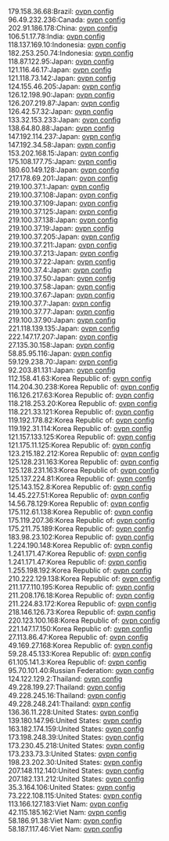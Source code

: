 179.158.36.68:Brazil: [ovpn config](vpn/179_158_36_68.ovpn)  
96.49.232.236:Canada: [ovpn config](vpn/96_49_232_236.ovpn)  
202.91.186.178:China: [ovpn config](vpn/202_91_186_178.ovpn)  
106.51.17.78:India: [ovpn config](vpn/106_51_17_78.ovpn)  
118.137.169.10:Indonesia: [ovpn config](vpn/118_137_169_10.ovpn)  
182.253.250.74:Indonesia: [ovpn config](vpn/182_253_250_74.ovpn)  
118.87.122.95:Japan: [ovpn config](vpn/118_87_122_95.ovpn)  
121.116.46.17:Japan: [ovpn config](vpn/121_116_46_17.ovpn)  
121.118.73.142:Japan: [ovpn config](vpn/121_118_73_142.ovpn)  
124.155.46.205:Japan: [ovpn config](vpn/124_155_46_205.ovpn)  
126.12.198.90:Japan: [ovpn config](vpn/126_12_198_90.ovpn)  
126.207.219.87:Japan: [ovpn config](vpn/126_207_219_87.ovpn)  
126.42.57.32:Japan: [ovpn config](vpn/126_42_57_32.ovpn)  
133.32.153.233:Japan: [ovpn config](vpn/133_32_153_233.ovpn)  
138.64.80.88:Japan: [ovpn config](vpn/138_64_80_88.ovpn)  
147.192.114.237:Japan: [ovpn config](vpn/147_192_114_237.ovpn)  
147.192.34.58:Japan: [ovpn config](vpn/147_192_34_58.ovpn)  
153.202.168.15:Japan: [ovpn config](vpn/153_202_168_15.ovpn)  
175.108.177.75:Japan: [ovpn config](vpn/175_108_177_75.ovpn)  
180.60.149.128:Japan: [ovpn config](vpn/180_60_149_128.ovpn)  
217.178.69.201:Japan: [ovpn config](vpn/217_178_69_201.ovpn)  
219.100.37.1:Japan: [ovpn config](vpn/219_100_37_1.ovpn)  
219.100.37.108:Japan: [ovpn config](vpn/219_100_37_108.ovpn)  
219.100.37.109:Japan: [ovpn config](vpn/219_100_37_109.ovpn)  
219.100.37.125:Japan: [ovpn config](vpn/219_100_37_125.ovpn)  
219.100.37.138:Japan: [ovpn config](vpn/219_100_37_138.ovpn)  
219.100.37.19:Japan: [ovpn config](vpn/219_100_37_19.ovpn)  
219.100.37.205:Japan: [ovpn config](vpn/219_100_37_205.ovpn)  
219.100.37.211:Japan: [ovpn config](vpn/219_100_37_211.ovpn)  
219.100.37.213:Japan: [ovpn config](vpn/219_100_37_213.ovpn)  
219.100.37.22:Japan: [ovpn config](vpn/219_100_37_22.ovpn)  
219.100.37.4:Japan: [ovpn config](vpn/219_100_37_4.ovpn)  
219.100.37.50:Japan: [ovpn config](vpn/219_100_37_50.ovpn)  
219.100.37.58:Japan: [ovpn config](vpn/219_100_37_58.ovpn)  
219.100.37.67:Japan: [ovpn config](vpn/219_100_37_67.ovpn)  
219.100.37.7:Japan: [ovpn config](vpn/219_100_37_7.ovpn)  
219.100.37.77:Japan: [ovpn config](vpn/219_100_37_77.ovpn)  
219.100.37.90:Japan: [ovpn config](vpn/219_100_37_90.ovpn)  
221.118.139.135:Japan: [ovpn config](vpn/221_118_139_135.ovpn)  
222.147.17.207:Japan: [ovpn config](vpn/222_147_17_207.ovpn)  
27.135.30.158:Japan: [ovpn config](vpn/27_135_30_158.ovpn)  
58.85.95.116:Japan: [ovpn config](vpn/58_85_95_116.ovpn)  
59.129.238.70:Japan: [ovpn config](vpn/59_129_238_70.ovpn)  
92.203.81.131:Japan: [ovpn config](vpn/92_203_81_131.ovpn)  
112.158.41.63:Korea Republic of: [ovpn config](vpn/112_158_41_63.ovpn)  
114.204.30.238:Korea Republic of: [ovpn config](vpn/114_204_30_238.ovpn)  
116.126.217.63:Korea Republic of: [ovpn config](vpn/116_126_217_63.ovpn)  
118.218.253.20:Korea Republic of: [ovpn config](vpn/118_218_253_20.ovpn)  
118.221.33.121:Korea Republic of: [ovpn config](vpn/118_221_33_121.ovpn)  
119.192.178.82:Korea Republic of: [ovpn config](vpn/119_192_178_82.ovpn)  
119.192.31.114:Korea Republic of: [ovpn config](vpn/119_192_31_114.ovpn)  
121.157.133.125:Korea Republic of: [ovpn config](vpn/121_157_133_125.ovpn)  
121.175.11.125:Korea Republic of: [ovpn config](vpn/121_175_11_125.ovpn)  
123.215.182.212:Korea Republic of: [ovpn config](vpn/123_215_182_212.ovpn)  
125.128.231.163:Korea Republic of: [ovpn config](vpn/125_128_231_163.ovpn)  
125.128.231.163:Korea Republic of: [ovpn config](vpn/125_128_231_163.ovpn)  
125.137.224.81:Korea Republic of: [ovpn config](vpn/125_137_224_81.ovpn)  
125.143.152.8:Korea Republic of: [ovpn config](vpn/125_143_152_8.ovpn)  
14.45.227.51:Korea Republic of: [ovpn config](vpn/14_45_227_51.ovpn)  
14.56.78.129:Korea Republic of: [ovpn config](vpn/14_56_78_129.ovpn)  
175.112.61.138:Korea Republic of: [ovpn config](vpn/175_112_61_138.ovpn)  
175.119.207.36:Korea Republic of: [ovpn config](vpn/175_119_207_36.ovpn)  
175.211.75.189:Korea Republic of: [ovpn config](vpn/175_211_75_189.ovpn)  
183.98.23.102:Korea Republic of: [ovpn config](vpn/183_98_23_102.ovpn)  
1.224.190.148:Korea Republic of: [ovpn config](vpn/1_224_190_148.ovpn)  
1.241.171.47:Korea Republic of: [ovpn config](vpn/1_241_171_47.ovpn)  
1.241.171.47:Korea Republic of: [ovpn config](vpn/1_241_171_47.ovpn)  
1.255.198.192:Korea Republic of: [ovpn config](vpn/1_255_198_192.ovpn)  
210.222.129.138:Korea Republic of: [ovpn config](vpn/210_222_129_138.ovpn)  
211.177.110.195:Korea Republic of: [ovpn config](vpn/211_177_110_195.ovpn)  
211.208.176.18:Korea Republic of: [ovpn config](vpn/211_208_176_18.ovpn)  
211.224.83.172:Korea Republic of: [ovpn config](vpn/211_224_83_172.ovpn)  
218.146.126.73:Korea Republic of: [ovpn config](vpn/218_146_126_73.ovpn)  
220.123.100.168:Korea Republic of: [ovpn config](vpn/220_123_100_168.ovpn)  
221.147.17.150:Korea Republic of: [ovpn config](vpn/221_147_17_150.ovpn)  
27.113.86.47:Korea Republic of: [ovpn config](vpn/27_113_86_47.ovpn)  
49.169.27.168:Korea Republic of: [ovpn config](vpn/49_169_27_168.ovpn)  
59.28.45.133:Korea Republic of: [ovpn config](vpn/59_28_45_133.ovpn)  
61.105.141.3:Korea Republic of: [ovpn config](vpn/61_105_141_3.ovpn)  
95.70.101.40:Russian Federation: [ovpn config](vpn/95_70_101_40.ovpn)  
124.122.129.2:Thailand: [ovpn config](vpn/124_122_129_2.ovpn)  
49.228.199.27:Thailand: [ovpn config](vpn/49_228_199_27.ovpn)  
49.228.245.16:Thailand: [ovpn config](vpn/49_228_245_16.ovpn)  
49.228.248.241:Thailand: [ovpn config](vpn/49_228_248_241.ovpn)  
136.36.11.228:United States: [ovpn config](vpn/136_36_11_228.ovpn)  
139.180.147.96:United States: [ovpn config](vpn/139_180_147_96.ovpn)  
163.182.174.159:United States: [ovpn config](vpn/163_182_174_159.ovpn)  
173.198.248.39:United States: [ovpn config](vpn/173_198_248_39.ovpn)  
173.230.45.218:United States: [ovpn config](vpn/173_230_45_218.ovpn)  
173.233.73.3:United States: [ovpn config](vpn/173_233_73_3.ovpn)  
198.23.202.30:United States: [ovpn config](vpn/198_23_202_30.ovpn)  
207.148.112.140:United States: [ovpn config](vpn/207_148_112_140.ovpn)  
207.182.131.212:United States: [ovpn config](vpn/207_182_131_212.ovpn)  
35.3.164.106:United States: [ovpn config](vpn/35_3_164_106.ovpn)  
73.222.108.115:United States: [ovpn config](vpn/73_222_108_115.ovpn)  
113.166.127.183:Viet Nam: [ovpn config](vpn/113_166_127_183.ovpn)  
42.115.185.162:Viet Nam: [ovpn config](vpn/42_115_185_162.ovpn)  
58.186.91.38:Viet Nam: [ovpn config](vpn/58_186_91_38.ovpn)  
58.187.117.46:Viet Nam: [ovpn config](vpn/58_187_117_46.ovpn)  
